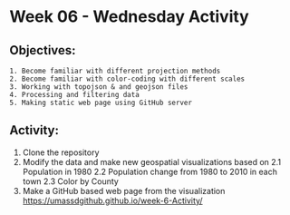 # Week 06 - Wednesday Activity

## Objectives: 
    1. Become familiar with different projection methods
    2. Become familiar with color-coding with different scales
    3. Working with topojson & and geojson files
    4. Processing and filtering data
    5. Making static web page using GitHub server

## Activity:
  1. Clone the repository
  2. Modify the data and make new geospatial visualizations based on
    2.1 Population in 1980
    2.2 Population change from 1980 to 2010 in each town
    2.3 Color by County
  3. Make a GitHub based web page from the visualization
  https://umassdgithub.github.io/week-6-Activity/